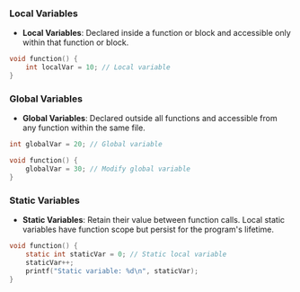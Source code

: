 ### Local Variables

- **Local Variables**: Declared inside a function or block and accessible only within that function or block.
```c
void function() {
    int localVar = 10; // Local variable
}
```
### Global Variables

- **Global Variables**: Declared outside all functions and accessible from any function within the same file.
```c
int globalVar = 20; // Global variable

void function() {
    globalVar = 30; // Modify global variable
}
```
### Static Variables

- **Static Variables**: Retain their value between function calls. Local static variables have function scope but persist for the program's lifetime.
```c
void function() {
    static int staticVar = 0; // Static local variable
    staticVar++;
    printf("Static variable: %d\n", staticVar);
}
```